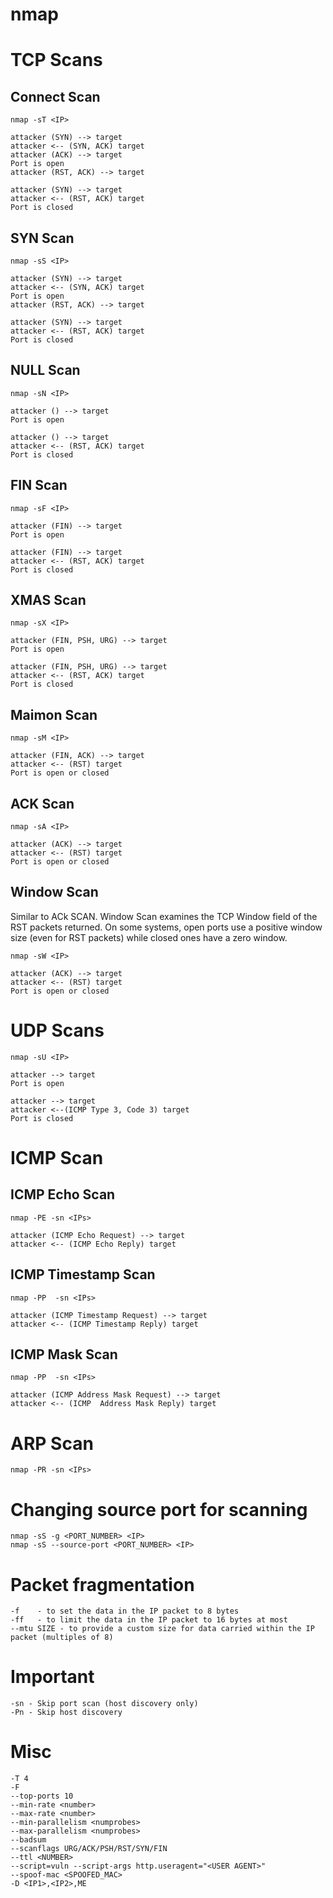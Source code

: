 # nmap


# TCP Scans
## Connect Scan
```
nmap -sT <IP>

attacker (SYN) --> target
attacker <-- (SYN, ACK) target
attacker (ACK) --> target
Port is open
attacker (RST, ACK) --> target

attacker (SYN) --> target
attacker <-- (RST, ACK) target
Port is closed
```

## SYN Scan
```
nmap -sS <IP>

attacker (SYN) --> target
attacker <-- (SYN, ACK) target
Port is open
attacker (RST, ACK) --> target

attacker (SYN) --> target
attacker <-- (RST, ACK) target
Port is closed
```

## NULL Scan
```
nmap -sN <IP>

attacker () --> target
Port is open

attacker () --> target
attacker <-- (RST, ACK) target
Port is closed
```

## FIN Scan
```
nmap -sF <IP>

attacker (FIN) --> target
Port is open

attacker (FIN) --> target
attacker <-- (RST, ACK) target
Port is closed
```

## XMAS Scan
```
nmap -sX <IP>

attacker (FIN, PSH, URG) --> target
Port is open

attacker (FIN, PSH, URG) --> target
attacker <-- (RST, ACK) target
Port is closed
```

## Maimon Scan
```
nmap -sM <IP>

attacker (FIN, ACK) --> target
attacker <-- (RST) target
Port is open or closed
```

## ACK Scan
```
nmap -sA <IP>

attacker (ACK) --> target
attacker <-- (RST) target
Port is open or closed
```

## Window Scan
Similar to ACk SCAN. Window Scan examines the TCP Window field of the RST packets returned. On some systems, open ports use a positive window size (even for RST packets) while closed ones have a zero window.
```
nmap -sW <IP>

attacker (ACK) --> target
attacker <-- (RST) target
Port is open or closed
```

# UDP Scans
```
nmap -sU <IP>

attacker --> target
Port is open

attacker --> target
attacker <--(ICMP Type 3, Code 3) target
Port is closed
```

# ICMP Scan
## ICMP Echo Scan
```
nmap -PE -sn <IPs>

attacker (ICMP Echo Request) --> target
attacker <-- (ICMP Echo Reply) target
```

## ICMP Timestamp Scan
```
nmap -PP  -sn <IPs>

attacker (ICMP Timestamp Request) --> target
attacker <-- (ICMP Timestamp Reply) target
```

## ICMP Mask Scan
```
nmap -PP  -sn <IPs>

attacker (ICMP Address Mask Request) --> target
attacker <-- (ICMP  Address Mask Reply) target
```

# ARP Scan
```
nmap -PR -sn <IPs>
```

# Changing source port for scanning
```
nmap -sS -g <PORT_NUMBER> <IP>
nmap -sS --source-port <PORT_NUMBER> <IP>
```

# Packet fragmentation
```
-f    - to set the data in the IP packet to 8 bytes
-ff   - to limit the data in the IP packet to 16 bytes at most
--mtu SIZE - to provide a custom size for data carried within the IP packet (multiples of 8)
```

# Important
```
-sn - Skip port scan (host discovery only)
-Pn - Skip host discovery
```

# Misc
```
-T 4
-F
--top-ports 10
--min-rate <number>
--max-rate <number>
--min-parallelism <numprobes>
--max-parallelism <numprobes>
--badsum
--scanflags URG/ACK/PSH/RST/SYN/FIN
--ttl <NUMBER>
--script=vuln --script-args http.useragent="<USER AGENT>"
--spoof-mac <SPOOFED_MAC>
-D <IP1>,<IP2>,ME
```
